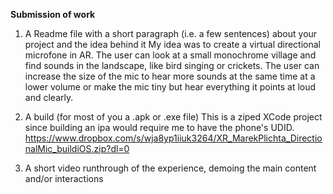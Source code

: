 **Submission of work**

1. A Readme file with a short paragraph (i.e. a few sentences) about your project and the idea behind it
My idea was to create a virtual directional microfone in AR. The user can look at a small monochrome village and find sounds in the landscape, like bird singing or crickets. The user can increase the size of the mic to hear more sounds at the same time at a lower volume or make the mic tiny but hear everything it points at loud and clearly. 

2. A build (for most of you a .apk or .exe file)
This is a ziped XCode project since building an ipa would require me to have the phone's UDID.
https://www.dropbox.com/s/wja8yp1iiuk3264/XR_MarekPlichta_DirectionalMic_buildiOS.zip?dl=0

3. A short video runthrough of the experience, demoing the main content and/or interactions

